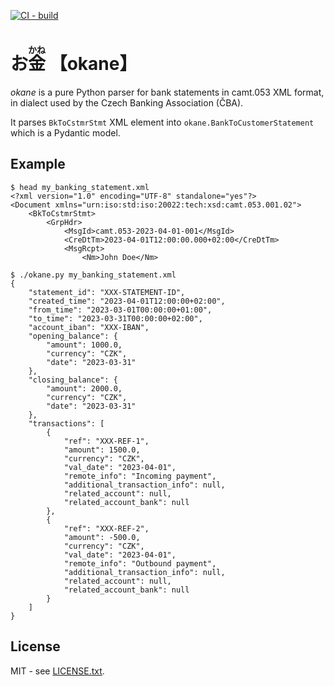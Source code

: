 [![CI - build](https://img.shields.io/github/actions/workflow/status/tkarabela/okane/main.yml?branch=master)](https://github.com/tkarabela/okane/actions)

# お<ruby>金<rt>かね</rt></ruby> 【okane】

_okane_ is a pure Python parser for bank statements in camt.053 XML format, in dialect
used by the Czech Banking Association (ČBA).

It parses `BkToCstmrStmt` XML element into `okane.BankToCustomerStatement` which is
a Pydantic model.

## Example

```
$ head my_banking_statement.xml
<?xml version="1.0" encoding="UTF-8" standalone="yes"?>
<Document xmlns="urn:iso:std:iso:20022:tech:xsd:camt.053.001.02">
    <BkToCstmrStmt>
        <GrpHdr>
            <MsgId>camt.053-2023-04-01-001</MsgId>
            <CreDtTm>2023-04-01T12:00:00.000+02:00</CreDtTm>
            <MsgRcpt>
                <Nm>John Doe</Nm>

$ ./okane.py my_banking_statement.xml
{                                               
    "statement_id": "XXX-STATEMENT-ID",         
    "created_time": "2023-04-01T12:00:00+02:00",
    "from_time": "2023-03-01T00:00:00+01:00",   
    "to_time": "2023-03-31T00:00:00+02:00",     
    "account_iban": "XXX-IBAN",                 
    "opening_balance": {                        
        "amount": 1000.0,
        "currency": "CZK",
        "date": "2023-03-31"
    },
    "closing_balance": {
        "amount": 2000.0,
        "currency": "CZK",
        "date": "2023-03-31"
    },
    "transactions": [
        {
            "ref": "XXX-REF-1",
            "amount": 1500.0,
            "currency": "CZK",
            "val_date": "2023-04-01",
            "remote_info": "Incoming payment",
            "additional_transaction_info": null,
            "related_account": null,
            "related_account_bank": null
        },
        {
            "ref": "XXX-REF-2",
            "amount": -500.0,
            "currency": "CZK",
            "val_date": "2023-04-01",
            "remote_info": "Outbound payment",
            "additional_transaction_info": null,
            "related_account": null,
            "related_account_bank": null
        }
    ]
}

```


## License

MIT - see [LICENSE.txt](./LICENSE.txt).
